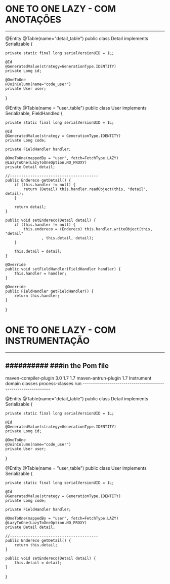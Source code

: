 # ONE TO ONE LAZY - COM ANOTAÇÕES
--------------------------------------------------------------------




@Entity
@Table(name="detail_table")
public class Detail implements Serializable {

	private static final long serialVersionUID = 1L;
	
	@Id
	@GeneratedValue(strategy=GenerationType.IDENTITY)
	private Long id;
	
	@OneToOne
	@JoinColumn(name="code_user")
	private User user;
}


@Entity
@Table(name = "user_table")
public class User implements Serializable, FieldHandled {

	private static final long serialVersionUID = 1L;

	@Id
	@GeneratedValue(strategy = GenerationType.IDENTITY)
	private Long code;
	
	private FieldHandler handler;
	
	@OneToOne(mappedBy = "user", fetch=FetchType.LAZY)
	@LazyToOne(LazyToOneOption.NO_PROXY)
	private Detail detail;
	
	//---------------------------------------
	public Endereco getDetail() {
		if (this.handler != null) {
			return (Detail) this.handler.readObject(this, "detail", detail);
		}
		
		return detail;
	}

	public void setEndereco(Detail detail) {
		if (this.handler != null) {
			this.endereco = (Endereco) this.handler.writeObject(this, "detail"
					, this.detail, detail);
		}
		
		this.detail = detail;
	}
	
	@Override
	public void setFieldHandler(FieldHandler handler) {
		this.handler = handler;
	}

	@Override
	public FieldHandler getFieldHandler() {
		return this.handler;
	}
}


# ONE TO ONE LAZY - COM INSTRUMENTAÇÃO
--------------------------------------------------------------------

##########
###in the Pom file
---------------------------------------------
<build>
		<plugins>
			<plugin>
				<artifactId>maven-compiler-plugin</artifactId>
				<version>3.0</version>
				<configuration>
					<source>1.7</source>
					<target>1.7</target>
				</configuration>
			</plugin>
			<plugin>
		        <artifactId>maven-antrun-plugin</artifactId>
		        <version>1.7</version>
		        <executions>
		          <execution>
		            <id>Instrument domain classes</id>
		            <configuration>
		              <tasks>
		                <taskdef name="instrument"
		                  classname="org.hibernate.tool.instrument.javassist.InstrumentTask">
		                  <classpath>
		                    <path refid="maven.dependency.classpath" />
		                    <path refid="maven.plugin.classpath" />
		                  </classpath>
		                </taskdef>
		                <instrument verbose="true">
		                  <fileset dir="${project.build.outputDirectory}">
		                    <include name="**/entities/**/*.class" />
		                  </fileset>
		                </instrument>
		              </tasks>
		            </configuration>
		            <phase>process-classes</phase>
		            <goals>
		              <goal>run</goal>
		            </goals>
		          </execution>
		        </executions>
		      </plugin>
		</plugins>
	</build>
--------------------------------------------------------------

@Entity
@Table(name="detail_table")
public class Detail implements Serializable {

	private static final long serialVersionUID = 1L;
	
	@Id
	@GeneratedValue(strategy=GenerationType.IDENTITY)
	private Long id;
	
	@OneToOne
	@JoinColumn(name="code_user")
	private User user;
}


@Entity
@Table(name = "user_table")
public class User implements Serializable {

	private static final long serialVersionUID = 1L;

	@Id
	@GeneratedValue(strategy = GenerationType.IDENTITY)
	private Long code;
	
	private FieldHandler handler;
	
	@OneToOne(mappedBy = "user", fetch=FetchType.LAZY)
	@LazyToOne(LazyToOneOption.NO_PROXY)
	private Detail detail;
	
	//---------------------------------------
	public Endereco getDetail() {
		return this.detail;
	}

	public void setEndereco(Detail detail) {
		this.detail = detail;
	}
	
	
}
